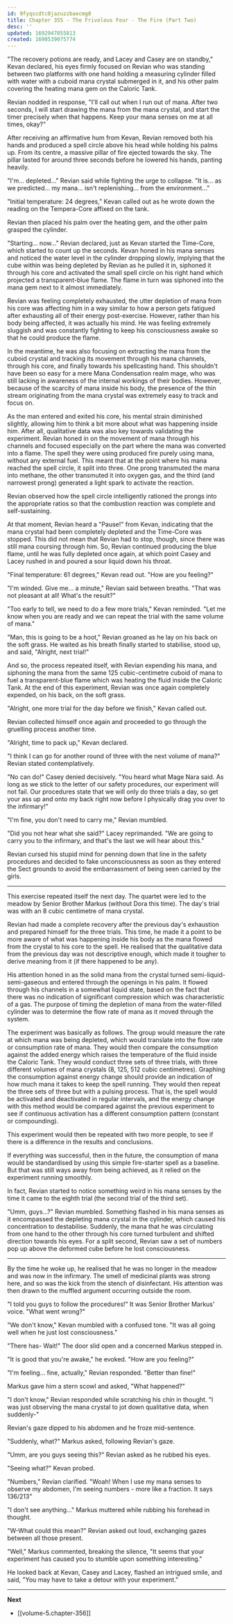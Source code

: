 ```yaml
---
id: 9fyqscdtc0jazuzzbaecmg0
title: Chapter 355 - The Frivolous Four - The Fire (Part Two)
desc: ''
updated: 1692947855813
created: 1690539075774
---
```


"The recovery potions are ready, and Lacey and Casey are on standby," Kevan declared, his eyes firmly focused on Revian who was standing between two platforms with one hand holding a measuring cylinder filled with water with a cuboid mana crystal submerged in it, and his other palm covering the heating mana gem on the Caloric Tank.

Revian nodded in response, "I'll call out when I run out of mana. After two seconds, I will start drawing the mana from the mana crystal, and start the timer precisely when that happens. Keep your mana senses on me at all times, okay?"

After receiving an affirmative hum from Kevan, Revian removed both his hands and produced a spell circle above his head while holding his palms up. From its centre, a massive pillar of fire ejected towards the sky. The pillar lasted for around three seconds before he lowered his hands, panting heavily.

"I'm... depleted..." Revian said while fighting the urge to collapse. "It is... as we predicted... my mana... isn't replenishing... from the environment..."

"Initial temperature: 24 degrees," Kevan called out as he wrote down the reading on the Tempera-Core affixed on the tank.

Revian then placed his palm over the heating gem, and the other palm grasped the cylinder.

"Starting... now..." Revian declared, just as Kevan started the Time-Core, which started to count up the seconds. Kevan honed in his mana senses and noticed the water level in the cylinder dropping slowly, implying that the cube within was being depleted by Revian as he pulled it in, siphoned it through his core and activated the small spell circle on his right hand which projected a transparent-blue flame. The flame in turn was siphoned into the mana gem next to it almost immediately.

Revian was feeling completely exhausted, the utter depletion of mana from his core was affecting him in a way similar to how a person gets fatigued after exhausting all of their energy post-exercise. However, rather than his body being affected, it was actually his mind. He was feeling extremely sluggish and was constantly fighting to keep his consciousness awake so that he could produce the flame.

In the meantime, he was also focusing on extracting the mana from the cuboid crystal and tracking its movement through his mana channels, through his core, and finally towards his spellcasting hand. This shouldn't have been so easy for a mere Mana Condensation realm mage, who was still lacking in awareness of the internal workings of their bodies. However, because of the scarcity of mana inside his body, the presence of the thin stream originating from the mana crystal was extremely easy to track and focus on.

As the man entered and exited his core, his mental strain diminished slightly, allowing him to think a bit more about what was happening inside him. After all, qualitative data was also key towards validating the experiment. Revian honed in on the movement of mana through his channels and focused especially on the part where the mana was converted into a flame. The spell they were using produced fire purely using mana, without any external fuel. This meant that at the point where his mana reached the spell circle, it split into three. One prong transmuted the mana into methane, the other transmuted it into oxygen gas, and the third (and narrowest prong) generated a light spark to activate the reaction.

Revian observed how the spell circle intelligently rationed the prongs into the appropriate ratios so that the combustion reaction was complete and self-sustaining.

At that moment, Revian heard a "Pause!" from Kevan, indicating that the mana crystal had been completely depleted and the Time-Core was stopped. This did not mean that Revian had to stop, though, since there was still mana coursing through him. So, Revian continued producing the blue flame, until he was fully depleted once again, at which point Casey and Lacey rushed in and poured a sour liquid down his throat.

"Final temperature: 61 degrees," Kevan read out. "How are you feeling?"

"I'm winded. Give me... a minute," Revian said between breaths. "That was not pleasant at all! What's the result?"

"Too early to tell, we need to do a few more trials," Kevan reminded. "Let me know when you are ready and we can repeat the trial with the same volume of mana."

"Man, this is going to be a hoot," Revian groaned as he lay on his back on the soft grass. He waited as his breath finally started to stabilise, stood up, and said, "Alright, next trial!"

And so, the process repeated itself, with Revian expending his mana, and siphoning the mana from the same 125 cubic-centimetre cuboid of mana to fuel a transparent-blue flame which was heating the fluid inside the Caloric Tank. At the end of this experiment, Revian was once again completely expended, on his back, on the soft grass.

"Alright, one more trial for the day before we finish," Kevan called out.

Revian collected himself once again and proceeded to go through the gruelling process another time.

"Alright, time to pack up," Kevan declared.

"I think I can go for another round of three with the next volume of mana?" Revian stated contemplatively.

"No can do!" Casey denied decisively. "You heard what Mage Nara said. As long as we stick to the letter of our safety procedures, our experiment will not fail. Our procedures state that we will only do three trials a day, so get your ass up and onto my back right now before I physically drag you over to the infirmary!"

"I'm fine, you don't need to carry me," Revian mumbled.

"Did you not hear what she said?" Lacey reprimanded. "We are going to carry you to the infirmary, and that's the last we will hear about this."

Revian cursed his stupid mind for penning down that line in the safety procedures and decided to fake unconsciousness as soon as they entered the Sect grounds to avoid the embarrassment of being seen carried by the girls.

____

This exercise repeated itself the next day. The quartet were led to the meadow by Senior Brother Markus (without Dora this time). The day's trial was with an 8 cubic centimetre of mana crystal.

Revian had made a complete recovery after the previous day's exhaustion and prepared himself for the three trials. This time, he made it a point to be more aware of what was happening inside his body as the mana flowed from the crystal to his core to the spell. He realised that the qualitative data from the previous day was not descriptive enough, which made it tougher to derive meaning from it (if there happened to be any).

His attention honed in as the solid mana from the crystal turned semi-liquid-semi-gaseous and entered through the openings in his palm. It flowed through his channels in a somewhat liquid state, based on the fact that there was no indication of significant compression which was characteristic of a gas. The purpose of timing the depletion of mana from the water-filled cylinder was to determine the flow rate of mana as it moved through the system.

The experiment was basically as follows. The group would measure the rate at which mana was being depleted, which would translate into the flow rate or consumption rate of mana. They would then compare the consumption against the added energy which raises the temperature of the fluid inside the Caloric Tank. They would conduct three sets of three trials, with three different volumes of mana crystals (8, 125, 512 cubic centimetres). Graphing the consumption against energy change should provide an indication of how much mana it takes to keep the spell running. They would then repeat the three sets of three but with a pulsing process. That is, the spell would be activated and deactivated in regular intervals, and the energy change with this method would be compared against the previous experiment to see if continuous activation has a different consumption pattern (constant or compounding).

This experiment would then be repeated with two more people, to see if there is a difference in the results and conclusions.

If everything was successful, then in the future, the consumption of mana would be standardised by using this simple fire-starter spell as a baseline. But that was still ways away from being achieved, as it relied on the experiment running smoothly.

In fact, Revian started to notice something weird in his mana senses by the time it came to the eighth trial (the second trial of the third set).

"Umm, guys...?" Revian mumbled. Something flashed in his mana senses as it encompassed the depleting mana crystal in the cylinder, which caused his concentration to destabilise. Suddenly, the mana that he was circulating from one hand to the other through his core turned turbulent and shifted direction towards his eyes. For a split second, Revian saw a set of numbers pop up above the deformed cube before he lost consciousness.

____

By the time he woke up, he realised that he was no longer in the meadow and was now in the infirmary. The smell of medicinal plants was strong here, and so was the kick from the stench of disinfectant. His attention was then drawn to the muffled argument occurring outside the room.

"I told you guys to follow the procedures!" It was Senior Brother Markus' voice. "What went wrong?"

"We don't know," Kevan mumbled with a confused tone. "It was all going well when he just lost consciousness."

"There has- Wait!" The door slid open and a concerned Markus stepped in.

"It is good that you're awake," he evoked. "How are you feeling?"

"I'm feeling... fine, actually," Revian responded. "Better than fine!"

Markus gave him a stern scowl and asked, "What happened?"

"I don't know," Revian responded while scratching his chin in thought. "I was just observing the mana crystal to jot down qualitative data, when suddenly-"

Revian's gaze dipped to his abdomen and he froze mid-sentence.

"Suddenly, what?" Markus asked, following Revian's gaze.

"Umm, are you guys seeing this?" Revian asked as he rubbed his eyes.

"Seeing what?" Kevan probed.

"Numbers," Revian clarified. "Woah! When I use my mana senses to observe my abdomen, I'm seeing numbers - more like a fraction. It says 136/213"

"I don't see anything..." Markus muttered while rubbing his forehead in thought.

"W-What could this mean?" Revian asked out loud, exchanging gazes between all those present.

"Well," Markus commented, breaking the silence, "It seems that your experiment has caused you to stumble upon something interesting."

He looked back at Kevan, Casey and Lacey, flashed an intrigued smile, and said, "You may have to take a detour with your experiment."

____

**Next**
* [[volume-5.chapter-356]]